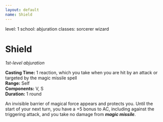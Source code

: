 ```yaml
---
layout: default
name: Shield
---
```

level: 1
school: abjuration
classes: sorcerer
         wizard

# Shield 
_1st-level abjuration_ 

**Casting Time:** 1 reaction, which you take when you are hit by an attack or targeted by the magic missile spell    
**Range:** Self    
**Components:** V, S    
**Duration:** 1 round 

An invisible barrier of magical force appears and protects you. Until the start of your next turn, you have a +5 bonus to AC, including against the triggering attack, and you take no damage from **_magic missile_**. 
